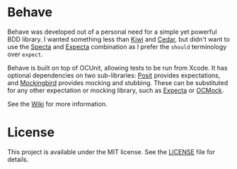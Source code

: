 Behave
======

Behave was developed out of a personal need for a simple yet powerful BDD library. I wanted something less than [Kiwi] and [Cedar], but didn't want to use the [Specta] and [Expecta] combination as I prefer the `should` terminology over `expect`.

Behave is built on top of OCUnit, allowing tests to be run from Xcode. It has optional dependencies on two sub-libraries: [Posit] provides expectations, and [Mockingbird] provides mocking and stubbing. These can be substituted for any other expectation or mocking library, such as [Expecta] or [OCMock].

See the [Wiki] for more information.

License
=======

This project is available under the MIT license. See the [LICENSE] file for details.

[Posit]: https://github.com/rdavies/Posit
[Mockingbird]: https://github.com/rdavies/Mockingbird
[Kiwi]: https://github.com/allending/Kiwi
[Cedar]: https://github.com/pivotal/cedar
[Specta]: https://github.com/petejkim/specta
[Expecta]: https://github.com/petejkim/expecta
[OCMock]: http://www.sente.ch/software/ocunit
[Wiki]: https://github.com/rdavies/Behave/wiki
[LICENSE]: https://github.com/rdavies/Behave/blob/master/LICENSE
